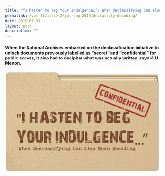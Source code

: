 ```yaml
---
title: "“I hasten to beg Your Indulgence…”: When declassifying can also mean decoding"
permalink: /vol-15/issue-2/jul-sep-2019/declassify-decoding/
date: 2019-07-31
layout: post
description: ""
---
```

#### When the National Archives embarked on the declassification initiative to unlock documents previously labelled as “secret” and “confidential” for public access, it also had to decipher what was actually written, says **K.U. Menon**.

<img src="/images/Vol-15-issue-2/declassifying-mean-decoding/Decoding1.JPG">
<div style="background-color: white;"></i></div>
